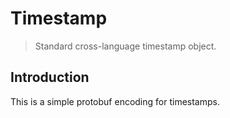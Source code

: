# Timestamp

> Standard cross-language timestamp object.

## Introduction

This is a simple protobuf encoding for timestamps.
